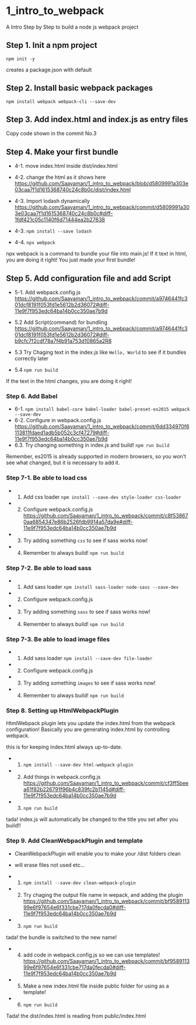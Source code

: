 # 1_intro_to_webpack
A Intro Step by Step to build a node js webpack project


## Step 1. Init a npm project

```
npm init -y
```

creates a package.json with default

## Step 2. Install basic webpack packages

```
npm install webpack webpack-cli --save-dev
```

## Step 3. Add index.html and index.js as entry files

Copy code shown in the commit No.3

## Step 4. Make your first bundle

- 4-1. move index.html inside dist/index.html
- 4-2. change the html as it shows here https://github.com/Saayaman/1_intro_to_webpack/blob/d5809991a303e03caa7f1d1615368740c24c8b0c/dist/index.html
- 4-3. Import lodash dynamically
https://github.com/Saayaman/1_intro_to_webpack/commit/d5809991a303e03caa7f1d1615368740c24c8b0c#diff-1fdf421c05c1140f6d71444ea2b27638

- 4-3. ```npm install --save lodash```
- 4-4. ```npx webpack```
  
 npx webpack is a command to bundle your file into main.js!
 If it text in html, you are doing it right! You just made your first bundle!
 
 
## Step 5. Add configuration file and add Script

- 5-1. Add webpack.config.js
https://github.com/Saayaman/1_intro_to_webpack/commit/a9746441fc301dcf8191f053fd1e5612b2d36072#diff-11e9f7f953edc64ba14b0cc350ae7b9d

- 5.2 Add Script(command) for bundling
https://github.com/Saayaman/1_intro_to_webpack/commit/a9746441fc301dcf8191f053fd1e5612b2d36072#diff-b9cfc7f2cdf78a7f4b91a753d10865a2R8

- 5.3 Try Chaging text in the index.js like ```Hello, World``` to see if it bundles correctly later
- 5.4 ```npm run build```

If the text in the html changes, you are doing it right!

### Step 6. Add Babel

- 6-1. ```npm install babel-core babel-loader babel-preset-es2015 webpack --save-dev```
- 6-2. Configure in webpack.config.js https://github.com/Saayaman/1_intro_to_webpack/commit/6dd334970f6113811fdaed1adb5b052c3cf47279#diff-11e9f7f953edc64ba14b0cc350ae7b9d
- 6.3. Try changing something in index.js and build!
```npm run build```

Remember, es2015 is already supported in modern browsers, so you won't see what changed, but it is necessary to add it.


### Step 7-1. Be able to load css

- 1. Add css loader 
```npm install --save-dev style-loader css-loader```
- 2. Configure webpack.config.js
https://github.com/Saayaman/1_intro_to_webpack/commit/c8f538670aa6854347e86b2526fdb9914a57da9e#diff-11e9f7f953edc64ba14b0cc350ae7b9d
- 3. Try adding something ```css``` to see if sass works now!
- 4. Remember to always build! ```npm run build```

### Step 7-2. Be able to load sass

- 1. Add sass loader 
```npm install sass-loader node-sass --save-dev```
- 2. Configure webpack.config.js
- 3. Try adding something ```sass``` to see if sass works now!
- 4. Remember to always build! ```npm run build```


### Step 7-3. Be able to load image files

- 1. Add sass loader 
```npm install --save-dev file-loader```
- 2. Configure webpack.config.js 
- 3. Try adding something ```images``` to see if sass works now!
- 4. Remember to always build! ```npm run build```

### Step 8. Setting up HtmlWebpackPlugin

HtmlWebpack plugin lets you update the index.html from the webpack configuration!
Basically you are generating index.html by controlling webpack.

this is for keeping index.html always up-to-date.

- 1. ```npm install --save-dev html-webpack-plugin```
- 2. Add things in webpack.config.js
https://github.com/Saayaman/1_intro_to_webpack/commit/cf3ff5beea61f82b226791f96b4c839fc2b1145d#diff-11e9f7f953edc64ba14b0cc350ae7b9d
- 3. ```npm run build```

tada! index.js will automatically be changed to the title you set after you build!!


### Step 9. Add CleanWebpackPlugin and template

- CleanWebpackPlugin will enable you to make your /dist folders clean
- will erase files not used etc...

- 1. ```npm install --save-dev clean-webpack-plugin```
- 2. Try chaging the output file name in wepack, and adding the plugin https://github.com/Saayaman/1_intro_to_webpack/commit/bf958911399e6f97654e6f331cbe717da0fecda0#diff-11e9f7f953edc64ba14b0cc350ae7b9d
- 3. ```npm run build```

tada! the bundle is switched to the new name!

- 4. add code in webpack.config.js so we can use templates!
https://github.com/Saayaman/1_intro_to_webpack/commit/bf958911399e6f97654e6f331cbe717da0fecda0#diff-11e9f7f953edc64ba14b0cc350ae7b9d

- 5. Make a new index.html file inside public folder for using as a template!
- 6. ```npm run build```

Tada! the dist/index.html is reading from public/index.html

